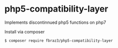 # php5-compatibility-layer
Implements discontinnued php5 functions on php7

Install via composer

```sh
$ composer require fbraz3/php5-compatibility-layer
```
